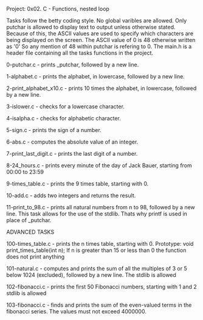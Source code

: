 Project: 0x02. C - Functions, nested loop

Tasks follow the betty coding style.
No global varibles are allowed.
Only putchar is allowed to display text to output unless otherwise stated.
Because of this, the ASCII values are used to specify which characters
are being displayed on the screen.
The ASCII value of 0 is 48 otherwise written as '0'
So any mention of 48 within putchar is refering to 0.
The main.h is a header file containing all the tasks functions in the project.

0-putchar.c - prints _putchar, followed by a new line.

1-alphabet.c - prints the alphabet, in lowercase, followed by a new line.

2-print_alphabet_x10.c - prints 10 times the alphabet, in lowercase, followed by a new line.

3-islower.c - checks for a lowercase character.

4-isalpha.c - checks for alphabetic character.

5-sign.c - prints the sign of a number.

6-abs.c - computes the absolute value of an integer.

7-print_last_digit.c - prints the last digit of a number.

8-24_hours.c - prints every minute of the day of Jack Bauer, starting from 00:00 to 23:59

9-times_table.c - prints the 9 times table, starting with 0.

10-add.c - adds two integers and returns the result.

11-print_to_98.c -  prints all natural numbers from n to 98, followed by a new line.
This task allows for the use of the stdlib. Thats why printf is used in place of _putchar.

ADVANCED TASKS

100-times_table.c - prints the n times table, starting with 0.
Prototype: void print_times_table(int n);
If n is greater than 15 or less than 0 the function does not print anything

101-natural.c - computes and prints the sum of all the multiples of 3 or 5 below 1024 (excluded), followed by a new line.
The stdlib is allowed 

102-fibonacci.c - prints the first 50 Fibonacci numbers, starting with 1 and 2
stdlib is allowed

103-fibonacci.c - finds and prints the sum of the even-valued terms in the fibonacci series.
The values must not exceed 4000000.
 
